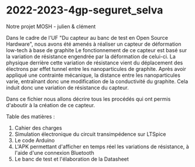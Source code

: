 # 2022-2023-4gp-seguret_selva
Notre projet MOSH - julien &amp; clément  
  
Dans le cadre de l'UF "Du capteur au banc de test en Open Source Hardware", nous avons été amenés à réaliser un capteur de déformation low-tech à base de graphite
Le fonctionnement de ce capteur est basé sur la variation de résistance engendrée par la déformation de celui-ci.
La physique derrière cette variation de résistance vient du déplacement des électrons par effet tunnel entre les nanoparticules de graphite.
Après avoir appliqué une contrainte mécanique, la distance entre les nanoparticules varie, entraînant donc une modification de la conductivité du graphite.
Cela induit donc une variation de résistance du capteur.  
  
Dans ce fichier nous allons décrire tous les procédés qui ont permis d'aboutir à la création de ce capteur.  
  
Table des matières :  
  
1. Cahier des charges  
2. Simulation électronique du circuit transimpédence sur LTSpice  
3. Le code Arduino  
4. L'APK permettant d'afficher en temps réel les variations de résistance, à l'aide d'une connexion Bluetooth  
5. Le banc de test et l'élaboration de la Datasheet  
  


